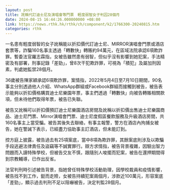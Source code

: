 ```yaml
---
layout: post
title: 訛稱代訂迪士尼及演唱會等門票　輕度弱智女子判囚28個月
date: 2024-08-15 16:44:26.000000000 +08:00
link: https://news.rthk.hk/rthk/ch/component/k2/1766300-20240815.htm
categories: rthk
---
```


一名患有輕度弱智的女子訛稱能以折扣價代訂迪士尼、MIRROR演唱會門票或酒店套票等，詐騙160名事主透過「轉數快」轉賬約94萬元，在區域法院承認6項欺詐罪。暫委法官羅志霖指，女被告雖然患有弱智，但似乎沒有影響到她犯案，手法精密及有部署，刑事記錄「差勁」，曾8次干犯欺詐罪，可視為「積犯」及屬加刑因素，判處她監禁28個月。

36歲被告陳家穎承認6項欺詐罪，案情指，2022年5月4日至7月10日期間，90名事主分別透過他人介紹、WhatsApp群組或Facebook群組而接觸到被告，被告表示能夠以折扣價格購買迪士尼樂園年票，事主們透過「轉數快」向被告轉賬相關款項，但未待他們取得年票，被告已失聯。

被告又訛稱可以折扣價預訂迪士尼樂園酒店房間及訛稱以折扣價出售迪士尼樂園商品、迪士尼門票、Mirror演唱會門票、迪士尼度假區餐飲服務及升級酒店房間，共160名事主上當受騙。被告其後失去聯絡，有事主報警，警方在酒店內拘捕女被告，她在警誡下表示，已經盡力協助事主訂酒店，但未能訂到。

控方庭上披露，被告過去有25項案底，當中8項為欺詐罪，其餘案底則涉及以欺騙手段逃避法律責任及盜竊等不誠實罪行。辯方求情指，被告背景複雜，因驗出智力問題而入讀特殊學校，但被告交友不慎，跟隨別人唆擺而犯案，被告在還押期間得到宗教輔導，已作出反省。

法官判刑時引述被告背景，指她曾任特殊學校活動助理，因學校裁員和疫情影響，被告找不到工作，鋌而走險，女被告持續犯案兩個月，涉款近100萬元，形容案底「差勁」，顯示過去判刑不足以阻嚇被告，決定判監28個月。

